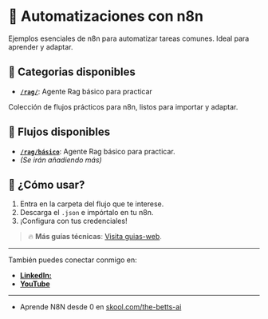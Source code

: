 # 🤖 Automatizaciones con n8n  
Ejemplos esenciales de n8n para automatizar tareas comunes. Ideal para aprender y adaptar.

## 📂 Categorias disponibles
- [**`/rag/`**](https://github.com/guille1one/automatizaciones-n8n/tree/main/rag/): Agente Rag básico para practicar

Colección de flujos prácticos para n8n, listos para importar y adaptar.  

## 📂 Flujos disponibles  
- [**`/rag/básico`**](https://github.com/guille1one/automatizaciones-n8n/tree/main/rag/basico): Agente Rag básico para practicar.
- *(Se irán añadiendo más)*  

## 🚀 ¿Cómo usar?  
1. Entra en la carpeta del flujo que te interese.  
2. Descarga el `.json` e impórtalo en tu n8n.  
3. ¡Configura con tus credenciales!  

> 🔥 **Más guías técnicas**: [Visita guias-web](https://github.com/guille1one/guias-web).  

---  
También puedes conectar conmigo en:

*  [**LinkedIn:**](https://www.linkedin.com/in/ggd79/)
*  [**YouTube**](https://www.youtube.com/@gg1one)

---
* Aprende N8N desde 0 en [skool.com/the-betts-ai](https://www.skool.com/the-betts-ai/about?ref=60759ea4946d47a380a386034086e365)
